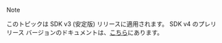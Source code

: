 > [!NOTE] 
> このトピックは SDK v3 (安定版) リリースに適用されます。 SDK v4 のプレリリース バージョンのドキュメントは、[こちら](https://docs.microsoft.com/en-us/azure/bot-service/?view=azure-bot-service-4.0)にあります。
